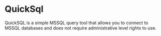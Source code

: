 # QuickSql
QuickSQL is a simple MSSQL query tool that allows you to connect to MSSQL databases and does not require administrative level rights to use.
